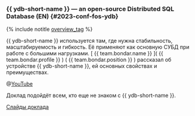 ### {{ ydb-short-name }} — an open-source Distributed SQL Database (EN) {#2023-conf-fos-ydb}

{% include notitle [overview_tag](../../tags.md#overview) %}

{{ ydb-short-name }} используется там, где нужна стабильность, масштабируемость и гибкость. Её применяют как основную СУБД при работе с большими нагрузками. [ {{ team.bondar.name }} ]( {{ team.bondar.profile }} ) ( {{ team.bondar.position }} ) рассказал об устройстве {{ ydb-short-name }}, ей основных свойствах и преимуществах.

@[YouTube](https://www.youtube.com/watch?v=A0O7yr9_1Tg)

Доклад подойдёт всем, кто еще не знаком с {{ ydb-short-name }}.

[Слайды доклада](https://presentations.ydb.tech/2023/en/fossasia_summit/presentation.pdf)
